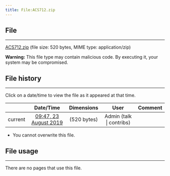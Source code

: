 ```yaml
---
title: File:ACS712.zip
---
```


## File
--------

[ACS712.zip](https://wiki.elecrow.com/images/5/56/ACS712.zip) (file size: 520 bytes, MIME type: application/zip)

**Warning:** This file type may contain malicious code. By executing it, your system may be compromised.

## File history
--------

Click on a date/time to view the file as it appeared at that time.

|         |                          Date/Time                           | Dimensions  |                             User                             | Comment |
| :-----: | :----------------------------------------------------------: | :---------: | :----------------------------------------------------------: | :-----: |
| current | [09:47, 23 August 2019](https://wiki.elecrow.com/images/5/56/ACS712.zip) | (520 bytes) | Admin (talk \| contribs) |         |

- You cannot overwrite this file.

## File usage
--------

There are no pages that use this file.